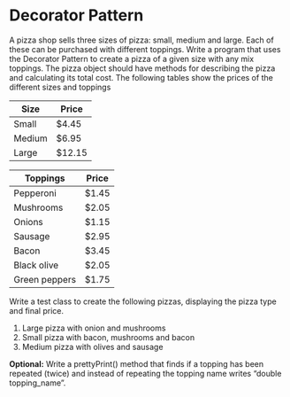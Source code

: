 # Decorator Pattern

A pizza shop sells three sizes of pizza: small, medium and large. Each of these can be
purchased with different toppings. Write a program that uses the Decorator Pattern to
create a pizza of a given size with any mix toppings. The pizza object should have
methods for describing the pizza and calculating its total cost. The following tables show
the prices of the different sizes and toppings

| Size   | Price   |
|--------|---------|
| Small  | $4.45  |
| Medium | $6.95  |
| Large  | $12.15 |


| Toppings      | Price |
|---------------|-------|
| Pepperoni     | $1.45 |
| Mushrooms     | $2.05 |
| Onions        | $1.15 |
| Sausage       | $2.95 |
| Bacon         | $3.45 |
| Black olive   | $2.05 |
| Green peppers | $1.75 |


Write a test class to create the following pizzas, displaying the pizza type and final price.
1. Large pizza with onion and mushrooms
2. Small pizza with bacon, mushrooms and bacon
3. Medium pizza with olives and sausage

**Optional:** Write a prettyPrint() method that finds if a topping has been repeated (twice)
and instead of repeating the topping name writes “double topping_name”.

